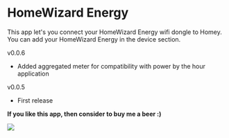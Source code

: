 # HomeWizard Energy

This app let's you connect your HomeWizard Energy wifi dongle to Homey. You can add your HomeWizard Energy in the device section.

v0.0.6
- Added aggregated meter for compatibility with power by the hour application

v0.0.5
- First release

**If you like this app, then consider to buy me a beer :)**

[![](https://www.paypalobjects.com/en_US/i/btn/btn_donateCC_LG.gif)](https://www.paypal.com/paypalme2/jtebbens)
